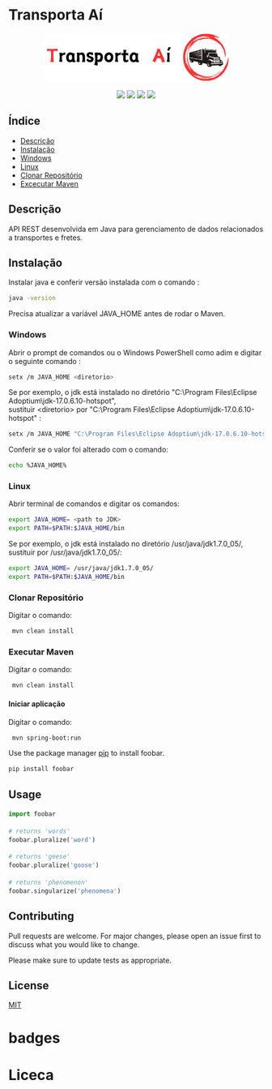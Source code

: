 # Transporta Aí

<p align='center'>
    <img src="/img/logo.png" alt="Foto Gabriel Mendes" />
</p>

<p align='center'>
    <img src="https://img.shields.io/badge/status-concluído-green" />    
    <img src="https://img.shields.io/badge/java-17.0.6-blue" />
    <img src="https://img.shields.io/badge/maven-3.8.3-yellow" />
    <img src="https://img.shields.io/badge/lincença-mit-blue" />
</p>

## Índice

<ul>
  <li><a href="#descricao">Descrição</a></li>
  <li><a href="#instalacao">Instalação</a></li>
  <li><a href="#windows">Windows</a></li>
  <li><a href="#linux">Linux</a></li>
  <li><a href="#clonar-repositorio">Clonar Repositório</a></li>
  <li><a href="#executar-maven">Excecutar Maven</a></li>
</ul>

<h2 id="descricao">Descrição</h2>

API REST desenvolvida em Java para gerenciamento de dados relacionados a transportes e fretes.


<h2 id="instalacao">Instalação</h2>

Instalar java e conferir versão instalada com o comando :

```bash
java -version
```

Precisa atualizar a variável JAVA_HOME antes de rodar o Maven.

<h3 id="windows">Windows</h3>

Abrir o prompt de comandos ou o Windows PowerShell como adim e digitar o seguinte comando :

```bash
setx /m JAVA_HOME <diretorio>
```

Se por exemplo, o jdk está instalado no diretório "C:\Program Files\Eclipse Adoptium\jdk-17.0.6.10-hotspot", <br/>
sustituir &lt;diretorio&gt; por "C:\Program Files\Eclipse Adoptium\jdk-17.0.6.10-hotspot" :

```bash
setx /m JAVA_HOME "C:\Program Files\Eclipse Adoptium\jdk-17.0.6.10-hotspot"
```

Conferir se o valor foi alterado com o comando:

```bash
echo %JAVA_HOME%
```

<h3 id="linux">Linux</h3>

Abrir terminal de comandos e digitar os comandos: 


```bash
export JAVA_HOME= <path to JDK>
export PATH=$PATH:$JAVA_HOME/bin
```

Se por exemplo, o jdk está instalado no diretório /usr/java/jdk1.7.0_05/,
sustituir <path to JDK> por /usr/java/jdk1.7.0_05/:

```bash
export JAVA_HOME= /usr/java/jdk1.7.0_05/
export PATH=$PATH:$JAVA_HOME/bin
```

<h3 id="clonar-repositorio">Clonar Repositório</h3>

Digitar o comando: 

```bash
 mvn clean install
```

<h3 id="executar-maven">Executar Maven</h3>

Digitar o comando: 

```bash
 mvn clean install
```

#### Iniciar aplicação

Digitar o comando: 

```bash
 mvn spring-boot:run
```

Use the package manager [pip](https://pip.pypa.io/en/stable/) to install foobar.

```bash
pip install foobar
```

## Usage

```python
import foobar

# returns 'words'
foobar.pluralize('word')

# returns 'geese'
foobar.pluralize('goose')

# returns 'phenomenon'
foobar.singularize('phenomena')
```

## Contributing

Pull requests are welcome. For major changes, please open an issue first
to discuss what you would like to change.

Please make sure to update tests as appropriate.

## License

[MIT](https://choosealicense.com/licenses/mit/)

# badges

# Liceca